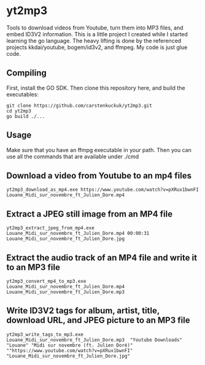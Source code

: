 # yt2mp3
Tools to download videos from Youtube, turn them into MP3 files, and embed ID3V2 information. This is a
little project I created while I started learning the go language. The heavy lifting is done by the
referenced projects kkdai/youtube, bogem/id3v2, and ffmpeg. My code is just glue code.

## Compiling
First, install the GO SDK. Then clone this repository here, and build the executables:
```
git clone https://github.com/carstenkuckuk/yt2mp3.git
cd yt2mp3
go build ./...
```

## Usage
Make sure that you have an ffmpg executable in your path. Then you can use all the commands that are
available under ./cmd

## Download a video from Youtube to an mp4 files
```
yt2mp3_download_as_mp4.exe https://www.youtube.com/watch?v=pXRux1bwnFI Louane_Midi_sur_novembre_ft_Julien_Dore.mp4
```

## Extract a JPEG still image from an MP4 file
```
yt2mp3_extract_jpeg_from_mp4.exe Louane_Midi_sur_novembre_ft_Julien_Dore.mp4 00:00:31 Louane_Midi_sur_novembre_ft_Julien_Dore.jpg
```

## Extract the audio track of an MP4 file and write it to an MP3 file
```
yt2mp3_convert_mp4_to_mp3.exe Louane_Midi_sur_novembre_ft_Julien_Dore.mp4 Louane_Midi_sur_novembre_ft_Julien_Dore.mp3 
```

## Write ID3V2 tags for album, artist, title, download URL, and JPEG picture to an MP3 file
```
yt2mp3_write_tags_to_mp3.exe Louane_Midi_sur_novembre_ft_Julien_Dore.mp3  "Youtube Downloads" "Louane" "Midi sur novembre (ft. Julien Doré)" ""https://www.youtube.com/watch?v=pXRux1bwnFI" "Louane_Midi_sur_novembre_ft_Julien_Dore.jpg"
```

